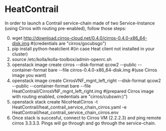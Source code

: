 # HeatContrail

In order to launch a Contrail service-chain made of two Service-Instance (using Cirros with routing pre-enabled), follow those steps:

0) wget http://download.cirros-cloud.net/0.4.0/cirros-0.4.0-x86_64-disk.img #(credentials are "cirros/gocubsgo")
1) pip install python-heatclient #(in case Heat client not installed in your cluster)
2) source /etc/kolla/kolla-toolbox/admin-openrc.sh
3) openstack image create cirros --disk-format qcow2 --public --container-format bare --file cirros-0.4.0-x86_64-disk.img #(use Cirros image you want)
4) openstack image create CirrosVNF_mgnt_left_right --disk-format qcow2 --public --container-format bare --file HeatContrail/CirrosVNF_mgnt_left_right.img #(prepared Cirros image with routing enabled, credentials are "cirros/cubswin:)")
5) openstack stack create NicoHeatCirros -t HeatContrail/heat_contrail_service_chain_cirros.yaml -e HeatContrail/heat_contrail_service_chain_cirros.env
6) Once stack is succesful, connect to Cirros VM (2.2.2.3) and ping remote cirros 3.3.3.3. Pings will go through and go through the service-chain.

